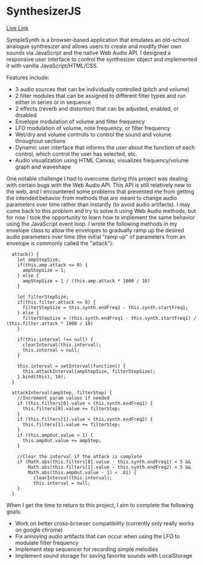 # SynthesizerJS
[Live Link](http://www.louis-c-leon.github.io/SympleSynth)

SympleSynth is a browser-based application that emulates an old-school analogue synthesizer and allows
users to create and modify thier own sounds via JavaScript and the native Web Audio API. I designed a responsive
user interface to control the synthesizer object and implemented it with vanilla JavaScript/HTML/CSS.

Features include:
* 3 audio sources that can be individually controlled (pitch and volume)
* 2 filter modules that can be assigned to different filter types and run either in series or in sequence
* 2 effects (reverb and distortion) that can be adjusted, enabled, or disabled
* Envelope modulation of volume and filter frequency
* LFO modulation of volume, note frequency, or filter frequency
* Wet/dry and volume controlls to control the sound and volume throughout sections
* Dynamic user interface that informs the user about the function of each control, which control the user has selected, etc.
* Audio visualization using HTML Canvas; visualizes frequency/volume graph and waveshape

One notable challenge I had to overcome during this project was dealing with certain bugs with the 
Web Audio API. This API is still relatively new to the web, and I encountered some problems that prevented
me from getting the intended behavior from methods that are meant to change audio parameters over time rather
than instantly (to avoid audio artifacts). I may come back to this problem and try to solve it using Web Audio methods, 
but for now I took the opportunity to learn how to implement the same behavior using the JavaScript event loop. I wrote
the following methods in my envelope class to allow the envelopes to gradually ramp up the desired audio parameters over
time (the initial "ramp up" of parameters from an envelope is commonly called the "attack"):
```
  attack() {
    let ampStepSize;
    if(this.amp.attack <= 0) {
      ampStepSize = 1;
    } else { 
      ampStepSize = 1 / (this.amp.attack * 1000 / 10)
    }

    let filterStepSize;
    if(this.filter.attack <= 0) {
      filterStepSize = this.synth.endFreq1 - this.synth.startFreq1;
    } else {
      filterStepSize = (this.synth.endFreq1 - this.synth.startFreq1) / (this.filter.attack * 1000 / 10)
    }

    if(this.interval !== null) {
      clearInterval(this.interval);
      this.interval = null;
    }

    this.interval = setInterval(function() {
      this.attackInterval(ampStepSize, filterStepSize);
    }.bind(this), 10);
  }
  
  attackInterval(ampStep, filterStep) {
    //Increment param values if needed
    if (this.filters[0].value < this.synth.endFreq1) {
      this.filters[0].value += filterStep;
    }
    if (this.filters[1].value < this.synth.endFreq2) {
      this.filters[1].value += filterStep;
    }
    if (this.ampOut.value < 1) {
      this.ampOut.value += ampStep;
    }
    
    //Clear the interval if the attack is complete
    if (Math.abs(this.filters[0].value - this.synth.endFreq1) < 5 &&
        Math.abs(this.filters[1].value - this.synth.endFreq2) < 5 &&
        Math.abs(this.ampOut.value - 1) < .01) {
          clearInterval(this.interval);
          this.interval = null;
    }
  }
```

When I get the time to return to this project, I aim to complete the following goals:

* Work on better cross-browser compatibility (currently only really works on google chrome)
* Fix annoying audio artifacts that can occur when using the LFO to modulate filter frequency
* Implement step sequencer for recording simple melodies
* Implement sound storage for saving favorite sounds with LocalStorage
